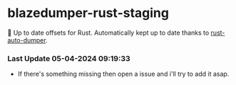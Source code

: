 # blazedumper-rust-staging

🚀 Up to date offsets for Rust. Automatically kept up to date thanks to [rust-auto-dumper](https://github.com/Akandesh/rust-auto-dumper).


### Last Update 05-04-2024 09:19:33
- If there's something missing then open a issue and i'll try to add it asap.
